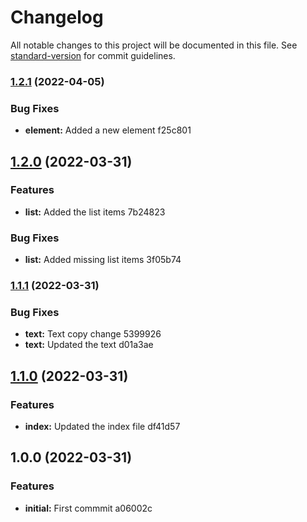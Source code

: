 # Changelog

All notable changes to this project will be documented in this file. See [standard-version](https://github.com/conventional-changelog/standard-version) for commit guidelines.

### [1.2.1](///compare/v1.2.0...v1.2.1) (2022-04-05)


### Bug Fixes

* **element:** Added a new element f25c801

## [1.2.0](///compare/v1.1.1...v1.2.0) (2022-03-31)


### Features

* **list:** Added the list items 7b24823


### Bug Fixes

* **list:** Added missing list items 3f05b74

### [1.1.1](///compare/v1.1.0...v1.1.1) (2022-03-31)


### Bug Fixes

* **text:** Text copy change 5399926
* **text:** Updated the text d01a3ae

## [1.1.0](///compare/v1.0.0...v1.1.0) (2022-03-31)


### Features

* **index:** Updated the index file df41d57

## 1.0.0 (2022-03-31)


### Features

* **initial:** First commmit a06002c
